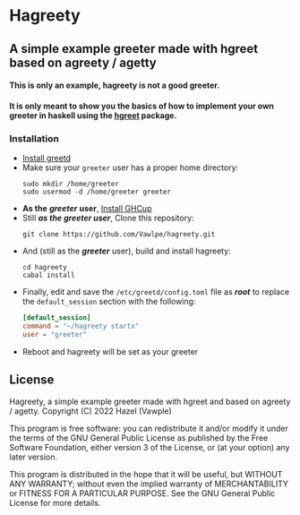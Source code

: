 # Hagreety
## A simple example greeter made with hgreet based on agreety / agetty
#### This is only an example, hagreety is not a good greeter.
#### It is only meant to show you the basics of how to implement your own greeter in haskell using the [hgreet](https://github.com/Vawlpe/hgreet) package.
### Installation
- [Install greetd](https://sr.ht/~kennylevinsen/greetd/)
- Make sure your `greeter` user has a proper home directory:
  ```shell
  sudo mkdir /home/greeter
  sudo usermod -d /home/greeter greeter
  ```
- **As the** ***greeter*** **user**, [Install GHCup](https://www.haskell.org/ghcup/)
- Still ***as the greeter user***, Clone this repository:
  ```shell
  git clone https://github.com/Vawlpe/hagreety.git
  ```
- And (still as the ***greeter*** user), build and install hagreety:
  ```shell
  cd hagreety
  cabal install
  ```
- Finally, edit and save the `/etc/greetd/config.toml` file as ***root*** to replace the `default_session` section with the following:
  ```toml
  [default_session]
  command = "~/hagreety startx"
  user = "greeter"
  ```
- Reboot and hagreety will be set as your greeter

## License
Hagreety, a simple example greeter made with hgreet and based on agreety / agetty.
Copyright (C) 2022  Hazel (Vawple)

This program is free software: you can redistribute it and/or modify
it under the terms of the GNU General Public License as published by
the Free Software Foundation, either version 3 of the License, or
(at your option) any later version.

This program is distributed in the hope that it will be useful,
but WITHOUT ANY WARRANTY; without even the implied warranty of
MERCHANTABILITY or FITNESS FOR A PARTICULAR PURPOSE.  See the
GNU General Public License for more details.
